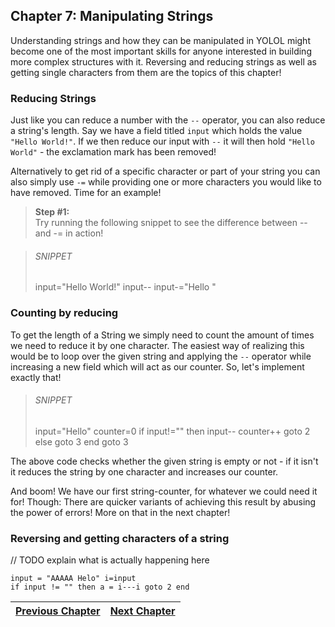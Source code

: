 ## Chapter 7: Manipulating Strings

Understanding strings and how they can be manipulated in YOLOL might become one of the most important skills for anyone interested in building more complex structures with it.
Reversing and reducing strings as well as getting single characters from them are the topics of this chapter!

### Reducing Strings
Just like you can reduce a number with the `--` operator, you can also reduce a string's length.
Say we have a field titled `input` which holds the value `"Hello World!"`.
If we then reduce our input with `--` it will then hold `"Hello World"` - the exclamation mark has been removed!

Alternatively to get rid of a specific character or part of your string you can also simply use `-=` while providing one or more characters you would like to have removed. Time for an example!

>**Step #1:**<br>
>Try running the following snippet to see the difference between -- and -= in action!

>###### SNIPPET
>input="Hello World!"
>input--
>input-="Hello "

### Counting by reducing
To get the length of a String we simply need to count the amount of times we need to reduce it by one character. The easiest way of realizing this would be to loop over the given string and applying the `--` operator while increasing a new field which will act as our counter. So, let's implement exactly that!

>###### SNIPPET
>input="Hello" counter=0
>if input!="" then input-- counter++ goto 2 else goto 3 end
>goto 3

The above code checks whether the given string is empty or not - if it isn't it reduces the string by one character and increases our counter.

And boom! We have our first string-counter, for whatever we could need it for!
Though: There are quicker variants of achieving this result by abusing the power of errors! More on that in the next chapter!


### Reversing and getting characters of a string

// TODO explain what is actually happening here
```
input = "AAAAA Helo" i=input
if input != "" then a = i---i goto 2 end
```


|[Previous Chapter](c6.md)|[Next Chapter](soon.md)|
|:-:|:-:|

